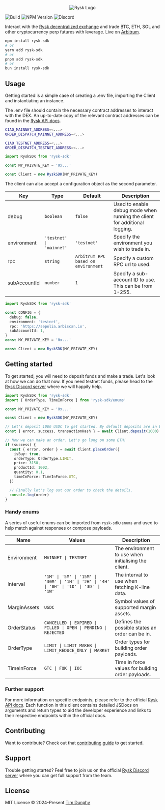 <p align="center">
  <img alt="Rysk Logo" src="https://app.rysk.finance/brand/rysk-finance-uncorrelated-returns-join-the-community-today.webp" />
</p>

![Build](https://img.shields.io/github/actions/workflow/status/MeanBoyCousin/rysk-sdk/release.yml?style=flat-square&label=Build&color=%234177f6&link=https://github.com/MeanBoyCousin/rysk-sdk/actions/workflows/release.yml)
![NPM Version](https://img.shields.io/npm/v/rysk-sdk?style=flat-square&label=NPM&color=%234177f6&link=https://www.npmjs.com/package/rysk-sdk)
![Discord](https://img.shields.io/discord/912754653756796950?style=flat-square&logo=discord&logoColor=%23fff&label=Discord&color=%234177f6&link=https://discord.gg/Az8dEA8ARs)

Interact with the [Rysk decentralized exchange](https://app.rysk.finance/) and trade BTC, ETH, SOL and other cryptocurrency perp futures with leverage. Live on [Arbitrum](https://arbitrum.io/).

```bash
npm install rysk-sdk
# or
yarn add rysk-sdk
# or
pnpm add rysk-sdk
# or
bun install rysk-sdk
```

## Usage

Getting started is a simple case of creating a .env file, importing the Client and instantiating an instance.

The .env file should contain the necessary contract addresses to interact with the DEX. An up-to-date copy of the relevant contract addresses can be found in the [Rysk API docs](https://rysk.readme.io/reference/contract-addresses).

```sh
CIAO_MAINNET_ADDRESS=<...>
ORDER_DISPATCH_MAINNET_ADDRESS=<...>

CIAO_TESTNET_ADDRESS=<...>
ORDER_DISPATCH_TESTNET_ADDRESS=<...>
```

```ts
import RyskSDK from 'rysk-sdk'

const MY_PRIVATE_KEY = '0x...'

const Client = new RyskSDK(MY_PRIVATE_KEY)
```

The client can also accept a configuration object as the second parameter.

| Key          | Type                     | Default                           | Description                                                               |
|--------------|--------------------------|-----------------------------------|---------------------------------------------------------------------------|
| debug        | `boolean`                | `false`                             | Used to enable debug mode when running the client for additional logging. |
| environment  | `'testnet' \| 'mainnet'` | `'testnet'`                         | Specify the environment you wish to trade in.                             |
| rpc          | `string`                 | `Arbitrum RPC based on environment` | Specify a custom RPC url to used.                                         |
| subAccountId | `number`                 | `1`                                 | Specify a sub-account ID to use. This can be from 1-255.                  |

```ts
import RyskSDK from 'rysk-sdk'

const CONFIG = {
  debug: false,
  environment: 'testnet',
  rpc: 'https://sepolia.arbiscan.io',
  subAccountId: 1,
}
const MY_PRIVATE_KEY = '0x...'

const Client = new RyskSDK(MY_PRIVATE_KEY)
```

## Getting started

To get started, you will need to deposit funds and make a trade. Let's look at how we can do that now. If you need testnet funds, please head to the [Rysk Discord server](https://discord.gg/Az8dEA8ARs) where we will happily help.

```ts
import RyskSDK from 'rysk-sdk'
import { OrderType, TimeInForce } from 'rysk-sdk/enums'

const MY_PRIVATE_KEY = '0x...'

const Client = new RyskSDK(MY_PRIVATE_KEY)

// Let's deposit 1000 USDC to get started. By default deposits are in USDC.
const { error, success, transactionHash } = await Client.deposit(1000)

// Now we can make an order. Let's go long on some ETH!
if (success) {
  const { error, order } = await Client.placeOrder({
    isBuy: true,
    orderType: OrderType.LIMIT,
    price: 3150,
    productId: 1002,
    quantity: 0.1,
    timeInForce: TimeInForce.GTC,
  })

  // Finally let's log out our order to check the details.
  console.log(order)
}
```

### Handy enums

A series of useful enums can be imported from `rysk-sdk/enums` and used to help match against responses or compose payloads.

| Name         | Values                                                                                   | Description                                          |
|--------------|------------------------------------------------------------------------------------------|------------------------------------------------------|
| Environment  | `MAINNET \| TESTNET`                                                                     | The environment to use when initialising the client. |
| Interval     | `'1M' \| '5M' \| '15M' \| '30M' \| '1H' \| '2H' \| '4H' \| '8H' \| '1D' \| '3D' \| '1W'` | The interval to use when fetching K-line data.       |
| MarginAssets | `USDC`                                                                                   | Symbol values of supported margin assets.            |
| OrderStatus  | `CANCELLED \| EXPIRED \| FILLED \| OPEN \| PENDING \| REJECTED`                          | Defines the possible states an order can be in.      |
| OrderType    | `LIMIT \| LIMIT_MAKER \| LIMIT_REDUCE_ONLY \| MARKET`                                    | Order types for building order payloads.             |
| TimeInForce  | `GTC \| FOK \| IOC`                                                                      | Time in force values for building order payloads.    |

### Further support

For more information on specific endpoints, please refer to the official [Rysk API docs](https://rysk.readme.io/reference/rysk-api-introduction). Each function in this client contains detailed JSDocs on arguments and return types to aid the developer experience and links to their respective endpoints within the official docs.

## Contributing

Want to contribute? Check out that [contributing guide](https://github.com/MeanBoyCousin/rysk-sdk/blob/master/CONTRIBUTING.md) to get started.

## Support

Trouble getting started? Feel free to join us on the official [Rysk Discord server](https://discord.gg/Az8dEA8ARs) where you can get full support from the team.

## License

MIT License © 2024-Present [Tim Dunphy](https://github.com/MeanBoyCousin)
